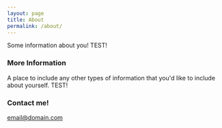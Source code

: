 ```yaml
---
layout: page
title: About
permalink: /about/
---
```


Some information about you! TEST!

### More Information

A place to include any other types of information that you'd like to include about yourself.  TEST!

### Contact me!

[email@domain.com](mailto:email@domain.com)
